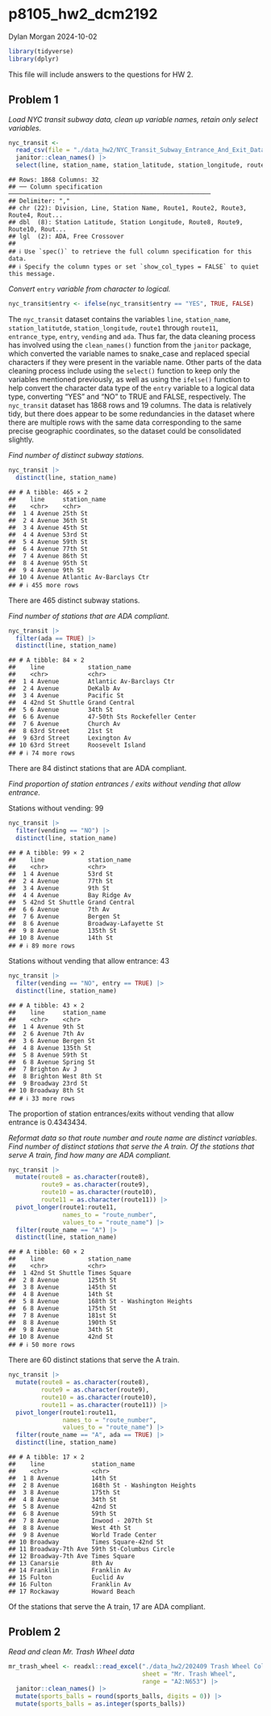 p8105_hw2_dcm2192
================
Dylan Morgan
2024-10-02

``` r
library(tidyverse)
library(dplyr)
```

This file will include answers to the questions for HW 2.

## Problem 1

*Load NYC transit subway data, clean up variable names, retain only
select variables.*

``` r
nyc_transit <- 
  read_csv(file = "./data_hw2/NYC_Transit_Subway_Entrance_And_Exit_Data.csv") |> 
  janitor::clean_names() |> 
  select(line, station_name, station_latitude, station_longitude, route1, route2, route3, route4, route5, route6, route7, route8, route9, route10, route11, entrance_type, entry, vending, ada)
```

    ## Rows: 1868 Columns: 32
    ## ── Column specification ────────────────────────────────────────────────────────
    ## Delimiter: ","
    ## chr (22): Division, Line, Station Name, Route1, Route2, Route3, Route4, Rout...
    ## dbl  (8): Station Latitude, Station Longitude, Route8, Route9, Route10, Rout...
    ## lgl  (2): ADA, Free Crossover
    ## 
    ## ℹ Use `spec()` to retrieve the full column specification for this data.
    ## ℹ Specify the column types or set `show_col_types = FALSE` to quiet this message.

*Convert* `entry` *variable from character to logical.*

``` r
nyc_transit$entry <- ifelse(nyc_transit$entry == "YES", TRUE, FALSE)
```

The `nyc_transit` dataset contains the variables `line`, `station_name`,
`station_latitutde`, `station_longitude`, `route1` through `route11`,
`entrance_type`, `entry`, `vending` and `ada`. Thus far, the data
cleaning process has involved using the `clean_names()` function from
the `janitor` package, which converted the variable names to snake_case
and replaced special characters if they were present in the variable
name. Other parts of the data cleaning process include using the
`select()` function to keep only the variables mentioned previously, as
well as using the `ifelse()` function to help convert the character data
type of the `entry` variable to a logical data type, converting “YES”
and “NO” to TRUE and FALSE, respectively. The `nyc_transit` dataset has
1868 rows and 19 columns. The data is relatively tidy, but there does
appear to be some redundancies in the dataset where there are multiple
rows with the same data corresponding to the same precise geographic
coordinates, so the dataset could be consolidated slightly.

*Find number of distinct subway stations.*

``` r
nyc_transit |> 
  distinct(line, station_name)
```

    ## # A tibble: 465 × 2
    ##    line     station_name            
    ##    <chr>    <chr>                   
    ##  1 4 Avenue 25th St                 
    ##  2 4 Avenue 36th St                 
    ##  3 4 Avenue 45th St                 
    ##  4 4 Avenue 53rd St                 
    ##  5 4 Avenue 59th St                 
    ##  6 4 Avenue 77th St                 
    ##  7 4 Avenue 86th St                 
    ##  8 4 Avenue 95th St                 
    ##  9 4 Avenue 9th St                  
    ## 10 4 Avenue Atlantic Av-Barclays Ctr
    ## # ℹ 455 more rows

There are 465 distinct subway stations.

*Find number of stations that are ADA compliant.*

``` r
nyc_transit |> 
  filter(ada == TRUE) |> 
  distinct(line, station_name)
```

    ## # A tibble: 84 × 2
    ##    line            station_name                  
    ##    <chr>           <chr>                         
    ##  1 4 Avenue        Atlantic Av-Barclays Ctr      
    ##  2 4 Avenue        DeKalb Av                     
    ##  3 4 Avenue        Pacific St                    
    ##  4 42nd St Shuttle Grand Central                 
    ##  5 6 Avenue        34th St                       
    ##  6 6 Avenue        47-50th Sts Rockefeller Center
    ##  7 6 Avenue        Church Av                     
    ##  8 63rd Street     21st St                       
    ##  9 63rd Street     Lexington Av                  
    ## 10 63rd Street     Roosevelt Island              
    ## # ℹ 74 more rows

There are 84 distinct stations that are ADA compliant.

*Find proportion of station entrances / exits without vending that allow
entrance.*  

Stations without vending: 99

``` r
nyc_transit |> 
  filter(vending == "NO") |> 
  distinct(line, station_name)
```

    ## # A tibble: 99 × 2
    ##    line            station_name         
    ##    <chr>           <chr>                
    ##  1 4 Avenue        53rd St              
    ##  2 4 Avenue        77th St              
    ##  3 4 Avenue        9th St               
    ##  4 4 Avenue        Bay Ridge Av         
    ##  5 42nd St Shuttle Grand Central        
    ##  6 6 Avenue        7th Av               
    ##  7 6 Avenue        Bergen St            
    ##  8 6 Avenue        Broadway-Lafayette St
    ##  9 8 Avenue        135th St             
    ## 10 8 Avenue        14th St              
    ## # ℹ 89 more rows

Stations without vending that allow entrance: 43

``` r
nyc_transit |> 
  filter(vending == "NO", entry == TRUE) |> 
  distinct(line, station_name)
```

    ## # A tibble: 43 × 2
    ##    line     station_name
    ##    <chr>    <chr>       
    ##  1 4 Avenue 9th St      
    ##  2 6 Avenue 7th Av      
    ##  3 6 Avenue Bergen St   
    ##  4 8 Avenue 135th St    
    ##  5 8 Avenue 59th St     
    ##  6 8 Avenue Spring St   
    ##  7 Brighton Av J        
    ##  8 Brighton West 8th St 
    ##  9 Broadway 23rd St     
    ## 10 Broadway 8th St      
    ## # ℹ 33 more rows

The proportion of station entrances/exits without vending that allow
entrance is 0.4343434.

*Reformat data so that route number and route name are distinct
variables. Find number of distinct stations that serve the A train. Of
the stations that serve A train, find how many are ADA compliant.*

``` r
nyc_transit |> 
  mutate(route8 = as.character(route8), 
         route9 = as.character(route9), 
         route10 = as.character(route10), 
         route11 = as.character(route11)) |> 
  pivot_longer(route1:route11, 
               names_to = "route_number", 
               values_to = "route_name") |> 
  filter(route_name == "A") |> 
  distinct(line, station_name)
```

    ## # A tibble: 60 × 2
    ##    line            station_name                 
    ##    <chr>           <chr>                        
    ##  1 42nd St Shuttle Times Square                 
    ##  2 8 Avenue        125th St                     
    ##  3 8 Avenue        145th St                     
    ##  4 8 Avenue        14th St                      
    ##  5 8 Avenue        168th St - Washington Heights
    ##  6 8 Avenue        175th St                     
    ##  7 8 Avenue        181st St                     
    ##  8 8 Avenue        190th St                     
    ##  9 8 Avenue        34th St                      
    ## 10 8 Avenue        42nd St                      
    ## # ℹ 50 more rows

There are 60 distinct stations that serve the A train.

``` r
nyc_transit |> 
  mutate(route8 = as.character(route8), 
         route9 = as.character(route9), 
         route10 = as.character(route10), 
         route11 = as.character(route11)) |> 
  pivot_longer(route1:route11, 
               names_to = "route_number", 
               values_to = "route_name") |> 
  filter(route_name == "A", ada == TRUE) |> 
  distinct(line, station_name)
```

    ## # A tibble: 17 × 2
    ##    line             station_name                 
    ##    <chr>            <chr>                        
    ##  1 8 Avenue         14th St                      
    ##  2 8 Avenue         168th St - Washington Heights
    ##  3 8 Avenue         175th St                     
    ##  4 8 Avenue         34th St                      
    ##  5 8 Avenue         42nd St                      
    ##  6 8 Avenue         59th St                      
    ##  7 8 Avenue         Inwood - 207th St            
    ##  8 8 Avenue         West 4th St                  
    ##  9 8 Avenue         World Trade Center           
    ## 10 Broadway         Times Square-42nd St         
    ## 11 Broadway-7th Ave 59th St-Columbus Circle      
    ## 12 Broadway-7th Ave Times Square                 
    ## 13 Canarsie         8th Av                       
    ## 14 Franklin         Franklin Av                  
    ## 15 Fulton           Euclid Av                    
    ## 16 Fulton           Franklin Av                  
    ## 17 Rockaway         Howard Beach

Of the stations that serve the A train, 17 are ADA compliant.

## Problem 2

*Read and clean Mr. Trash Wheel data*

``` r
mr_trash_wheel <- readxl::read_excel("./data_hw2/202409 Trash Wheel Collection Data.xlsx", 
                                     sheet = "Mr. Trash Wheel", 
                                     range = "A2:N653") |> 
  janitor::clean_names() |> 
  mutate(sports_balls = round(sports_balls, digits = 0)) |> 
  mutate(sports_balls = as.integer(sports_balls))
```
